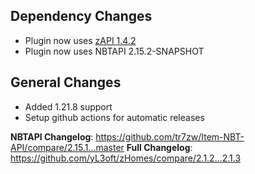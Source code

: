 ## Dependency Changes
- Plugin now uses [zAPI 1.4.2](https://github.com/yL3oft/zAPI/releases/tag/1.4.2)
- Plugin now uses NBTAPI 2.15.2-SNAPSHOT

## General Changes
- Added 1.21.8 support
- Setup github actions for automatic releases

**NBTAPI Changelog**: https://github.com/tr7zw/Item-NBT-API/compare/2.15.1...master
**Full Changelog**: https://github.com/yL3oft/zHomes/compare/2.1.2...2.1.3